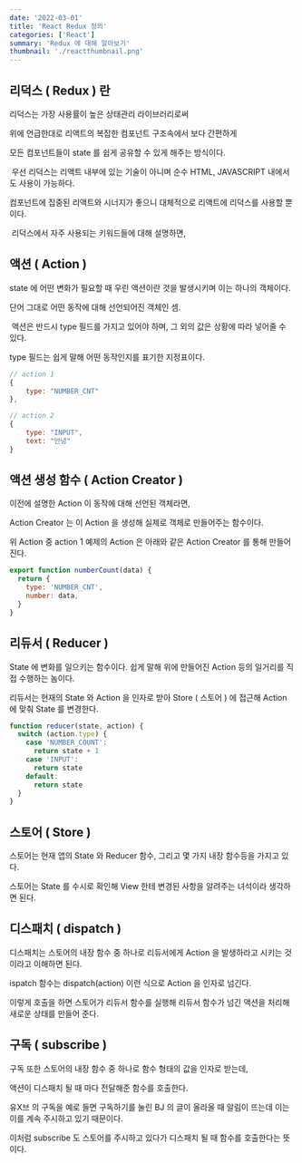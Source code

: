 ```yaml
---
date: '2022-03-01'
title: 'React Redux 정의'
categories: ['React']
summary: 'Redux 에 대해 알아보기'
thumbnail: './reactthumbnail.png'
---
```


## 리덕스 ( Redux ) 란

리덕스는 가장 사용률이 높은 상태관리 라이브러리로써

위에 언급한대로 리액트의 복잡한 컴포넌트 구조속에서 보다 간편하게

모든 컴포넌트들이 state 를 쉽게 공유할 수 있게 해주는 방식이다.

​
우선 리덕스는 리액트 내부에 있는 기술이 아니며 순수 HTML, JAVASCRIPT 내에서도 사용이 가능하다.

컴포넌트에 집중된 리액트와 시너지가 좋으니 대체적으로 리액트에 리덕스를 사용할 뿐이다.

​
리덕스에서 자주 사용되는 키워드들에 대해 설명하면,

## 액션 ( Action )

state 에 어떤 변화가 필요할 때 우린 액션이란 것을 발생시키며 이는 하나의 객체이다.

단어 그대로 어떤 동작에 대해 선언되어진 객체인 셈.

​
액션은 반드시 type 필드를 가지고 있어야 하며, 그 외의 값은 상황에 따라 넣어줄 수 있다.

type 필드는 쉽게 말해 어떤 동작인지를 표기한 지정표이다.

```javascript
// action 1
{
    type: "NUMBER_CNT"
},

// action 2
{
    type: "INPUT",
    text: "안녕"
}
```

## 액션 생성 함수 ( Action Creator )

이전에 설명한 Action 이 동작에 대해 선언된 객체라면,

Action Creator 는 이 Action 을 생성해 실제로 객체로 만들어주는 함수이다.

위 Action 중 action 1 예제의 Action 은 아래와 같은 Action Creator 를 통해 만들어 진다.

```javascript
export function numberCount(data) {
  return {
    type: 'NUMBER_CNT',
    number: data,
  }
}
```

## 리듀서 ( Reducer )

State 에 변화를 일으키는 함수이다. 쉽게 말해 위에 만들어진 Action 등의 일거리를 직접 수행하는 놈이다.

리듀서는 현재의 State 와 Action 을 인자로 받아 Store ( 스토어 ) 에 접근해 Action 에 맞춰 State 를 변경한다.

```javascript
function reducer(state, action) {
  switch (action.type) {
    case 'NUMBER_COUNT':
      return state + 1
    case 'INPUT':
      return state
    default:
      return state
  }
}
```

## 스토어 ( Store )

스토어는 현재 앱의 State 와 Reducer 함수, 그리고 몇 가지 내장 함수등을 가지고 있다.

스토어는 State 를 수시로 확인해 View 한테 변경된 사항을 알려주는 녀석이라 생각하면 된다.

## 디스패치 ( dispatch )

디스패치는 스토어의 내장 함수 중 하나로 리듀서에게 Action 을 발생하라고 시키는 것이라고 이해하면 된다.

ispatch 함수는 dispatch(action) 이런 식으로 Action 을 인자로 넘긴다.

이렇게 호출을 하면 스토어가 리듀서 함수를 실행해 리듀서 함수가 넘긴 액션을 처리해 새로운 상태를 만들어 준다.

## 구독 ( subscribe )

구독 또한 스토어의 내장 함수 중 하나로 함수 형태의 값을 인자로 받는데,

액션이 디스패치 될 때 마다 전달해준 함수를 호출한다.

유X브 의 구독을 예로 들면 구독하기를 눌린 BJ 의 글이 올라올 때 알림이 뜨는데 이는 이를 계속 주시하고 있기 때문이다.

이처럼 subscribe 도 스토어를 주시하고 있다가 디스패치 될 때 함수를 호출한다는 뜻이다.
